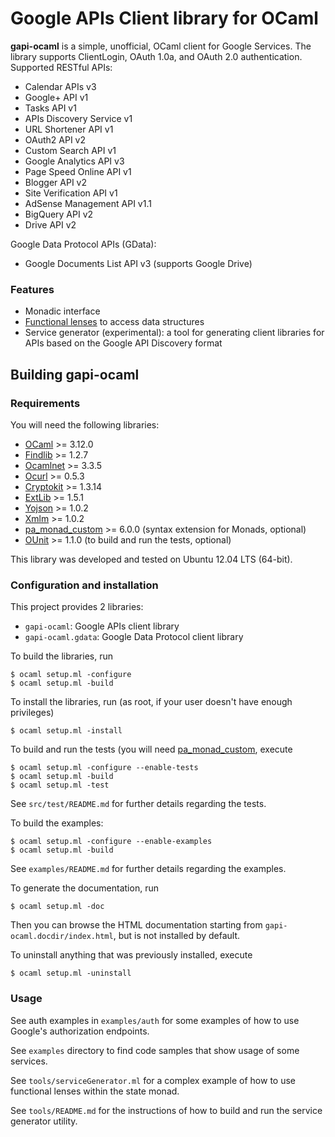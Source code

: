 Google APIs Client library for OCaml
====================================

**gapi-ocaml** is a simple, unofficial, OCaml client for Google Services. The
library supports ClientLogin, OAuth 1.0a, and OAuth 2.0 authentication.
Supported RESTful APIs:

* Calendar APIs v3
* Google+ API v1
* Tasks API v1
* APIs Discovery Service v1
* URL Shortener API v1
* OAuth2 API v2
* Custom Search API v1
* Google Analytics API v3
* Page Speed Online API v1
* Blogger API v2
* Site Verification API v1
* AdSense Management API v1.1
* BigQuery API v2
* Drive API v2

Google Data Protocol APIs (GData):

* Google Documents List API v3 (supports Google Drive)

### Features

* Monadic interface
* [Functional lenses](http://astrada.github.com/gapi-ocaml/GapiLens.html) to
  access data structures
* Service generator (experimental): a tool for generating client libraries for
  APIs based on the Google API Discovery format

Building gapi-ocaml
------------------

### Requirements

You will need the following libraries:

* [OCaml][] >= 3.12.0
* [Findlib][] >= 1.2.7
* [Ocamlnet][] >= 3.3.5
* [Ocurl][] >= 0.5.3
* [Cryptokit][] >= 1.3.14
* [ExtLib][] >= 1.5.1
* [Yojson][] >= 1.0.2
* [Xmlm][] >= 1.0.2
* [pa_monad_custom][] >= 6.0.0 (syntax extension for Monads, optional)
* [OUnit][] >= 1.1.0 (to build and run the tests, optional)

This library was developed and tested on Ubuntu 12.04 LTS (64-bit).

[OCaml]: http://caml.inria.fr/ocaml/release.en.html
[Findlib]: http://projects.camlcity.org/projects/findlib.html/
[Ocamlnet]: http://projects.camlcity.org/projects/ocamlnet.html
[Ocurl]: http://sourceforge.net/projects/ocurl/
[Cryptokit]: http://forge.ocamlcore.org/projects/cryptokit/
[ExtLib]: http://code.google.com/p/ocaml-extlib/
[Yojson]: http://mjambon.com/yojson.html
[Xmlm]: http://erratique.ch/software/xmlm/doc/Xmlm
[pa_monad_custom]: http://opam.ocamlpro.com/pkg/pa_monad_custom.v6.0.0.html
[OUnit]: http://ounit.forge.ocamlcore.org/

### Configuration and installation

This project provides 2 libraries:

* `gapi-ocaml`: Google APIs client library
* `gapi-ocaml.gdata`: Google Data Protocol client library

To build the libraries, run

    $ ocaml setup.ml -configure
    $ ocaml setup.ml -build

To install the libraries, run (as root, if your user doesn't have enough
privileges)

    $ ocaml setup.ml -install

To build and run the tests (you will need
[pa_monad_custom](http://opam.ocamlpro.com/pkg/pa_monad_custom.v6.0.0.html),
execute

    $ ocaml setup.ml -configure --enable-tests
    $ ocaml setup.ml -build
    $ ocaml setup.ml -test

See `src/test/README.md` for further details regarding the tests.

To build the examples:

    $ ocaml setup.ml -configure --enable-examples
    $ ocaml setup.ml -build

See `examples/README.md` for further details regarding the examples.

To generate the documentation, run

    $ ocaml setup.ml -doc

Then you can browse the HTML documentation starting from
`gapi-ocaml.docdir/index.html`, but is not installed by default.

To uninstall anything that was previously installed, execute

    $ ocaml setup.ml -uninstall

### Usage

See auth examples in `examples/auth` for some examples of how to use Google's
authorization endpoints.

See `examples` directory to find code samples that show usage of some
services.

See `tools/serviceGenerator.ml` for a complex example of how to use functional
lenses within the state monad.

See `tools/README.md` for the instructions of how to build and run the service
generator utility.

